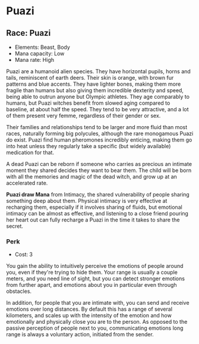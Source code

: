 # Puazi


## Race: Puazi
- Elements: Beast, Body
- Mana capacity: Low
- Mana rate: High

Puazi are a humanoid alien species. They have horizontal pupils, horns and tails, reminiscent of earth deers. Their skin is orange, with brown fur patterns and blue accents. They have lighter bones, making them more fragile than humans but also giving them incredible dexterity and speed, being able to outrun anyone but Olympic athletes. They age comparably to humans, but Puazi witches benefit from slowed aging compared to baseline, at about half the speed. They tend to be very attractive, and a lot of them present very femme, regardless of their gender or sex.

Their families and relationships tend to be larger and more fluid than most races, naturally forming big polycules, although the rare monogamous Puazi do exist. Puazi find human pheromones incredibly enticing, making them go into heat unless they regularly take a specific (but widely available) medication for that.

A dead Puazi can be reborn if someone who carries as precious an intimate moment they shared decides they want to bear them. The child will be born with all the memories and magic of the dead witch, and grow up at an accelerated rate.

__Puazi draw Mana__ from Intimacy, the shared vulnerability of people sharing something deep about them. Physical intimacy is very effective at recharging them, especially if it involves sharing of fluids, but emotional intimacy can be almost as effective, and listening to a close friend pouring her heart out can fully recharge a Puazi in the time it takes to share the secret.

### Perk
- Cost: 3

You gain the ability to intuitively perceive the emotions of people around you, even if they're trying to hide them. Your range is usually a couple meters, and you need line of sight, but you can detect stronger emotions from further apart, and emotions about you in particular even through obstacles.

In addition, for people that you are intimate with, you can send and receive emotions over long distances. By default this has a range of several kilometers, and scales up with the intensity of the emotion and how emotionally and physically close you are to the person. As opposed to the passive perception of people next to you, communicating emotions long range is always a voluntary action, initiated from the sender.
